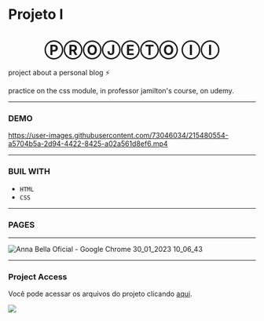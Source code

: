 # Projeto I
<h1 align="center">ⓅⓇⓄⒿⒺⓉⓄ ⒾⒾ </h1>

project about a personal blog ⚡

practice on the css module, in professor jamilton's course, on udemy.

---

<h3 align="letf"> DEMO </h3>


https://user-images.githubusercontent.com/73046034/215480554-a5704b5a-2d94-4422-8425-a02a561d8ef6.mp4



---

<h3 align="letf"> BUIL WITH </h3>

- `HTML`
- `CSS`



---

<h3 align="letf"> PAGES </h3>

------------------------------------------------------------------------------------------------------------------------------------------------------------

![Anna Bella Oficial - Google Chrome 30_01_2023 10_06_43](https://user-images.githubusercontent.com/73046034/215486204-e33d38b6-08ee-418b-b4cf-76cef09cdf45.png)


----  

<h3 align="letf"> Project Access </h3>

Você pode acessar os arquivos do projeto clicando [aqui](https://github.com/eloisaferreiras/Projeto-II/tree/master).

<p align="left">
<img src="[http://img.shields.io/static/v1?label=STATUS&message=CONCLUIDO&color=GREEN&style=for-the-badge](http://img.shields.io/static/v1?label=STATUS&message=CONCLUIDO&color=GREEN&style=for-the-badge)"/>
</p>

